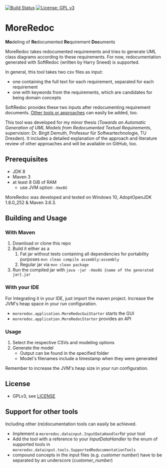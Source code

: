 [![Build Status](https://travis-ci.com/andauh/MoreRedoc.svg?branch=master)](https://travis-ci.com/andauh/MoreRedoc)
[![License: GPL v3](https://img.shields.io/badge/License-GPLv3-blue.svg)](https://www.gnu.org/licenses/gpl-3.0)

# MoreRedoc
**Mo**deling of **Re**documented **Re**quirement **Doc**uments

MoreRedoc takes redocumented requirements and tries to generate UML class diagrams according to these requirements.
For now, redocumentation generated with SoftRedoc (written by Harry Sneed) is supported. 

In general, this tool takes two csv files as input:
* one containing the full text for each requirement, separated for each requirement
* one with keywords from the requirements, which are candidates for being domain concepts

SoftRedoc provides these two inputs after redocumenting requirement documents. [Other tools or approaches](#support-for-other-tools) can easily be added, too. 

This tool was developed for my minor thesis (*Towards an Automatic Generation of UML Models from Redocumented Textual Requirements*, supervision: Dr. Birgit Demuth, Professur für Softwartechnologie, TU Dresden). It  includes a detailed explanation of the approach and literature review of other approaches and will be available on GitHub, too.

## Prerequisites
- JDK 8
- Maven 3
- at least 8 GiB of RAM
    - use JVM option `-Xmx8G`
    
MoreRedoc was developed and tested on Windows 10, AdoptOpenJDK 1.8.0_252 & Maven 3.6.3.

## Building and Usage
### With Maven
1. Download or clone this repo
2. Build it either as a
    1. Fat jar without tests containing all dependencies for portability purposes
         `mvn clean compile assembly:assembly`
    2. Regular jar via `mvn clean package`
3. Run the compiled jar with `java -jar -Xmx8G {name of the generated jar}.jar`

### With your IDE
For Integrating it in your IDE, just import the maven project. Increase the JVM's heap space in your run configuration.
* `moreredoc.application.MoreRedocGuiStarter` starts the GUI
* `moreredoc.application.MoreRedocStarter` provides an API

### Usage
1. Select the respective CSVs and modeling options
2. Generate the model
    * Output can be found in the specified folder
    * Model's filenames include a timestamp when they were generated

Remember to increase the JVM's heap size in your run configuration.

## License
- GPLv3, see [LICENSE](LICENSE)

## Support for other tools
Including other (re)documentation tools can easily be achieved.
- Implement a `moreredoc.datainput.InputDataHandler`for your tool
- Add the tool with a reference to your *InputDataHandler* to the enum of supported tools in `moreredoc.datainput.tools.SupportedRedocumentationTools`
- compound concepts in the input files (e.g. *customer number*) have to be separated by an underscore (*customer_number*)